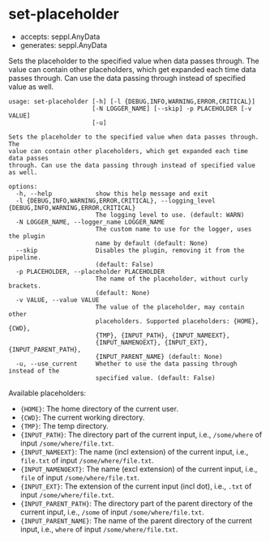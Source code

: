 # set-placeholder

* accepts: seppl.AnyData
* generates: seppl.AnyData

Sets the placeholder to the specified value when data passes through. The value can contain other placeholders, which get expanded each time data passes through. Can use the data passing through instead of specified value as well.

```
usage: set-placeholder [-h] [-l {DEBUG,INFO,WARNING,ERROR,CRITICAL}]
                       [-N LOGGER_NAME] [--skip] -p PLACEHOLDER [-v VALUE]
                       [-u]

Sets the placeholder to the specified value when data passes through. The
value can contain other placeholders, which get expanded each time data passes
through. Can use the data passing through instead of specified value as well.

options:
  -h, --help            show this help message and exit
  -l {DEBUG,INFO,WARNING,ERROR,CRITICAL}, --logging_level {DEBUG,INFO,WARNING,ERROR,CRITICAL}
                        The logging level to use. (default: WARN)
  -N LOGGER_NAME, --logger_name LOGGER_NAME
                        The custom name to use for the logger, uses the plugin
                        name by default (default: None)
  --skip                Disables the plugin, removing it from the pipeline.
                        (default: False)
  -p PLACEHOLDER, --placeholder PLACEHOLDER
                        The name of the placeholder, without curly brackets.
                        (default: None)
  -v VALUE, --value VALUE
                        The value of the placeholder, may contain other
                        placeholders. Supported placeholders: {HOME}, {CWD},
                        {TMP}, {INPUT_PATH}, {INPUT_NAMEEXT},
                        {INPUT_NAMENOEXT}, {INPUT_EXT}, {INPUT_PARENT_PATH},
                        {INPUT_PARENT_NAME} (default: None)
  -u, --use_current     Whether to use the data passing through instead of the
                        specified value. (default: False)
```

Available placeholders:

* `{HOME}`: The home directory of the current user.
* `{CWD}`: The current working directory.
* `{TMP}`: The temp directory.
* `{INPUT_PATH}`: The directory part of the current input, i.e., `/some/where` of input `/some/where/file.txt`.
* `{INPUT_NAMEEXT}`: The name (incl extension) of the current input, i.e., `file.txt` of input `/some/where/file.txt`.
* `{INPUT_NAMENOEXT}`: The name (excl extension) of the current input, i.e., `file` of input `/some/where/file.txt`.
* `{INPUT_EXT}`: The extension of the current input (incl dot), i.e., `.txt` of input `/some/where/file.txt`.
* `{INPUT_PARENT_PATH}`: The directory part of the parent directory of the current input, i.e., `/some` of input `/some/where/file.txt`.
* `{INPUT_PARENT_NAME}`: The name of the parent directory of the current input, i.e., `where` of input `/some/where/file.txt`.
